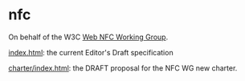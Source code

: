nfc
===

On behalf of the W3C [Web NFC Working Group](http://www.w3.org/2012/nfc/).

[index.html](http://w3c.github.io/nfc/index.html): the current Editor's Draft specification

[charter/index.html](http://w3c.github.io/nfc/charter/index.html): the DRAFT proposal for the NFC WG new charter.


